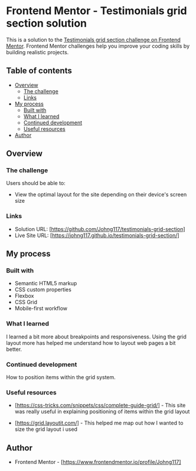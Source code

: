 # Frontend Mentor - Testimonials grid section solution

This is a solution to the [Testimonials grid section challenge on Frontend Mentor](https://www.frontendmentor.io/challenges/testimonials-grid-section-Nnw6J7Un7). Frontend Mentor challenges help you improve your coding skills by building realistic projects. 

## Table of contents

- [Overview](#overview)
  - [The challenge](#the-challenge)
  - [Links](#links)
- [My process](#my-process)
  - [Built with](#built-with)
  - [What I learned](#what-i-learned)
  - [Continued development](#continued-development)
  - [Useful resources](#useful-resources)
- [Author](#author)

## Overview

### The challenge

Users should be able to:

- View the optimal layout for the site depending on their device's screen size

### Links

- Solution URL: [https://github.com/Johng117/testimonials-grid-section]
- Live Site URL: [https://johng117.github.io/testimonials-grid-section/]

## My process

### Built with

- Semantic HTML5 markup
- CSS custom properties
- Flexbox
- CSS Grid
- Mobile-first workflow

### What I learned

I learned a bit more about breakpoints and responsiveness. Using the grid layout more has helped me understand how to layout web pages a bit better.

### Continued development

How to position items within the grid system.

### Useful resources

- [https://css-tricks.com/snippets/css/complete-guide-grid/] - This site was really useful in explaining positioning of items within the grid layout

- [https://grid.layoutit.com/] - This helped me map out how I wanted to size the grid layout i used

## Author

- Frontend Mentor - [https://www.frontendmentor.io/profile/Johng117]


